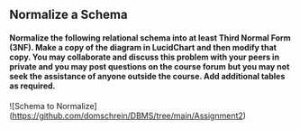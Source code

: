 ## Normalize a Schema

#### Normalize the following relational schema into at least Third Normal Form (3NF). Make a copy of the diagram in LucidChart and then modify that copy. You may collaborate and discuss this problem with your peers in private and you may post questions on the course forum but you may not seek the assistance of anyone outside the course. Add additional tables as required.

![Schema to Normalize] (https://github.com/domschrein/DBMS/tree/main/Assignment2)


